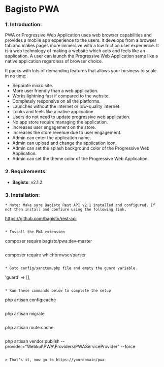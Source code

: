 # Bagisto PWA

### 1. Introduction:

PWA or Progressive Web Application uses web browser capabilities and provides a mobile app experience to the users.
It develops from a browser tab and makes pages more immersive with a low friction user experience.
It is a web technology of making a website which acts and feels like an application.
A user can launch the Progressive Web Application same like a native application regardless of browser choice.

It packs with lots of demanding features that allows your business to scale in no time:

* Separate micro site.
* More user friendly than a web application.
* Works lightning fast if compared to the website.
* Completely responsive on all the platforms.
* Launches without the internet or low-quality internet.
* Looks and feels like a native application.
* Users do not need to update progressive web application.
* No app store require managing the application.
* Increases user engagement on the store.
* Increases the store revenue due to user engagement.
* Admin can enter the application name.
* Admin can upload and change the application icon.
* Admin can set the splash background color of the Progressive Web Application.
* Admin can set the theme color of the Progressive Web Application.


### 2. Requirements:

* **Bagisto**: v2.1.2


### 3. Installation:
```
* Note: Make sure Bagisto Rest API v2.1 installed and configured. If not then install and confiure using the following link.
```
https://github.com/bagisto/rest-api
```

* Install the PWA extension

```
composer require bagisto/pwa:dev-master
```

```
composer require whichbrowser/parser
```

* Goto config/sanctum.php file and empty the guard variable.

```
'guard' => [],
```

* Run these commands below to complete the setup

```
php artisan config:cache
```

```
php artisan migrate
```

```
php artisan route:cache
```

```
php artisan vendor:publish --provider="Webkul\PWA\Providers\PWAServiceProvider" --force
```

> That's it, now go to https://yourdomain/pwa
